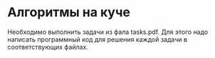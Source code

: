 # Алгоритмы на куче

Необходимо выполнить задачи из фала tasks.pdf. Для этого надо написать программный код для решения каждой задачи в соответствующих файлах.
